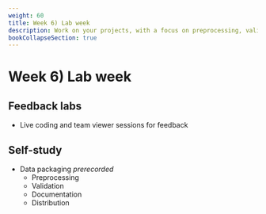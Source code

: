 ```yaml
---
weight: 60
title: Week 6) Lab week
description: Work on your projects, with a focus on preprocessing, validating, and documenting your data.
bookCollapseSection: true
---
```


# Week 6) Lab week

## Feedback labs
- Live coding and team viewer sessions for feedback

## Self-study
- Data packaging *prerecorded*
  - Preprocessing
  - Validation
  - Documentation
  - Distribution
